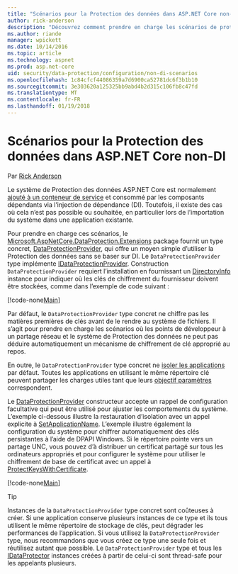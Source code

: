 ```yaml
---
title: "Scénarios pour la Protection des données dans ASP.NET Core non-DI"
author: rick-anderson
description: "Découvrez comment prendre en charge les scénarios de protection de données où vous ne peut pas ou ne souhaitez pas utiliser un service fourni par injection de dépendances."
ms.author: riande
manager: wpickett
ms.date: 10/14/2016
ms.topic: article
ms.technology: aspnet
ms.prod: asp.net-core
uid: security/data-protection/configuration/non-di-scenarios
ms.openlocfilehash: 1c84cfcf44086359a7d6900ca52781dc6f3b1b10
ms.sourcegitcommit: 3e303620a125325bb9abd4b2d315c106fb8c47fd
ms.translationtype: MT
ms.contentlocale: fr-FR
ms.lasthandoff: 01/19/2018
---
```

# <a name="non-di-aware-scenarios-for-data-protection-in-aspnet-core"></a>Scénarios pour la Protection des données dans ASP.NET Core non-DI

Par [Rick Anderson](https://twitter.com/RickAndMSFT)

Le système de Protection des données ASP.NET Core est normalement [ajouté à un conteneur de service](xref:security/data-protection/consumer-apis/overview) et consommé par les composants dépendants via l’injection de dépendance (DI). Toutefois, il existe des cas où cela n’est pas possible ou souhaitée, en particulier lors de l’importation du système dans une application existante.

Pour prendre en charge ces scénarios, le [Microsoft.AspNetCore.DataProtection.Extensions](https://www.nuget.org/packages/Microsoft.AspNetCore.DataProtection.Extensions/) package fournit un type concret, [DataProtectionProvider](/dotnet/api/Microsoft.AspNetCore.DataProtection.DataProtectionProvider), qui offre un moyen simple d’utiliser la Protection des données sans se baser sur DI. Le `DataProtectionProvider` type implémente [IDataProtectionProvider](/dotnet/api/microsoft.aspnetcore.dataprotection.idataprotectionprovider). Construction `DataProtectionProvider` requiert l’installation en fournissant un [DirectoryInfo](/dotnet/api/system.io.directoryinfo) instance pour indiquer où les clés de chiffrement du fournisseur doivent être stockées, comme dans l’exemple de code suivant :

[!code-none[Main](non-di-scenarios/_static/nodisample1.cs)]

Par défaut, le `DataProtectionProvider` type concret ne chiffre pas les matières premières de clés avant de le rendre au système de fichiers. Il s’agit pour prendre en charge les scénarios où les points de développeur à un partage réseau et le système de Protection des données ne peut pas déduire automatiquement un mécanisme de chiffrement de clé approprié au repos.

En outre, le `DataProtectionProvider` type concret ne [isoler les applications](xref:security/data-protection/configuration/overview#per-application-isolation) par défaut. Toutes les applications en utilisant le même répertoire clé peuvent partager les charges utiles tant que leurs [objectif paramètres](xref:security/data-protection/consumer-apis/purpose-strings) correspondent.

Le [DataProtectionProvider](/dotnet/api/microsoft.aspnetcore.dataprotection.dataprotectionprovider) constructeur accepte un rappel de configuration facultative qui peut être utilisé pour ajuster les comportements du système. L’exemple ci-dessous illustre la restauration d’isolation avec un appel explicite à [SetApplicationName](/dotnet/api/microsoft.aspnetcore.dataprotection.dataprotectionbuilderextensions.setapplicationname). L’exemple illustre également la configuration du système pour chiffrer automatiquement des clés persistantes à l’aide de DPAPI Windows. Si le répertoire pointe vers un partage UNC, vous pouvez d’à distribuer un certificat partagé sur tous les ordinateurs appropriés et pour configurer le système pour utiliser le chiffrement de base de certificat avec un appel à [ProtectKeysWithCertificate](/dotnet/api/microsoft.aspnetcore.dataprotection.dataprotectionbuilderextensions.protectkeyswithcertificate).

[!code-none[Main](non-di-scenarios/_static/nodisample2.cs)]

> [!TIP]
> Instances de la `DataProtectionProvider` type concret sont coûteuses à créer. Si une application conserve plusieurs instances de ce type et ils tous utilisent le même répertoire de stockage de clés, peut dégrader les performances de l’application. Si vous utilisez la `DataProtectionProvider` type, nous recommandons que vous créez ce type une seule fois et réutilisez autant que possible. Le `DataProtectionProvider` type et tous les [IDataProtector](/dotnet/api/microsoft.aspnetcore.dataprotection.idataprotector) instances créées à partir de celui-ci sont thread-safe pour les appelants plusieurs.

